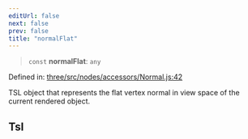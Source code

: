 ```yaml
---
editUrl: false
next: false
prev: false
title: "normalFlat"
---
```


> `const` **normalFlat**: `any`

Defined in: [three/src/nodes/accessors/Normal.js:42](https://github.com/DefinitelyMaybe/three-i18n/blob/fa57b79433d1c349ffb23a78727299c8d4190136/three/src/nodes/accessors/Normal.js#L42)

TSL object that represents the flat vertex normal in view space of the current rendered object.

## Tsl
